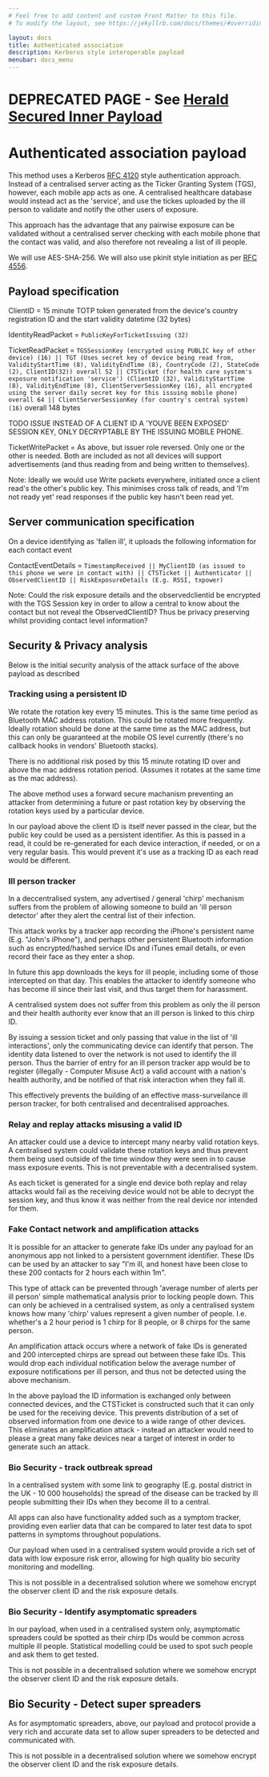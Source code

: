 ```yaml
---
# Feel free to add content and custom Front Matter to this file.
# To modify the layout, see https://jekyllrb.com/docs/themes/#overriding-theme-defaults

layout: docs
title: Authenticated association
description: Kerberos style interoperable payload
menubar: docs_menu
---
```


# DEPRECATED PAGE - See [Herald Secured Inner Payload](/payload/secured)

# Authenticated association payload

This method uses a Kerberos [RFC 4120](https://tools.ietf.org/html/rfc4120) style authentication approach. Instead of a centralised server acting as the Ticker Granting System (TGS), however, each mobile app acts as one. A centralised healthcare database would instead act as the 'service', and use the tickes uploaded by the ill person to validate and notify the other users of exposure.

This approach has the advantage that any pairwise exposure can be validated without a centralised server checking with each mobile phone that the contact was valid, and also therefore not revealing a list of ill people.

We will use AES-SHA-256. We will also use pkinit style initiation as per [RFC 4556](https://tools.ietf.org/html/rfc4556).

## Payload specification

ClientID = 15 minute TOTP token generated from the device's country registration ID and the start validity datetime (32 bytes)

IdentityReadPacket = `PublicKeyForTicketIssuing (32)`

TicketReadPacket = `TGSSessionKey (encrypted using PUBLIC key of other device) (16) || TGT (Uses secret key of device being read from, ValidityStartTime (8), ValidityEndTime (8), CountryCode (2), StateCode (2), ClientID(32)) overall 52 || CTSTicket (for health care system's exposure notification 'service') (ClientID (32), ValidityStartTime (8), ValidityEndTime (8), ClientServerSessionKey (16), all encrypted using the server daily secret key for this issuing mobile phone) overall 64 || ClientServerSessionKey (for country's central system) (16)` overall 148 bytes


TODO ISSUE INSTEAD OF A CLIENT ID A 'YOUVE BEEN EXPOSED' SESSION KEY, ONLY DECRYPTABLE BY THE ISSUING MOBILE PHONE.


TicketWritePacket = As above, but issuer role reversed. Only one or the other is needed. Both are included as not all devices will support advertisements (and thus reading from and being written to themselves).

Note: Ideally we would use Write packets everywhere, initiated once a client read's the other's public key. This minimises cross talk of reads, and 'I'm not ready yet' read responses if the public key hasn't been read yet.

## Server communication specification

On a device identifying as 'fallen ill', it uploads the following information for each contact event

ContactEventDetails = `TimestampReceived || MyClientID (as issued to this phone we were in contact with) || CTSTicket || Authenticator || ObservedClientID || RiskExposureDetails (E.g. RSSI, txpower)` 

Note: Could the risk exposure details and the observedclientid be encrypted with the TGS Session key in order to allow a central to know about the contact but not reveal the ObservedClientID? Thus be privacy preserving whilst providing contact level information?


## Security & Privacy analysis

Below is the initial security analysis of the attack surface of the above payload as described

### Tracking using a persistent ID

We rotate the rotation key every 15 minutes. This is the same time period as Bluetooth MAC address rotation. This could be rotated more frequently. Ideally rotation should be done at the same time as the MAC address, but this can only be guaranteed at the mobile OS level currently (there's no callback hooks in vendors' Bluetooth stacks).

There is no additional risk posed by this 15 minute rotating ID over and above the mac address rotation period. (Assumes it rotates at the same time as the mac address).

The above method uses a forward secure machanism preventing an attacker from determining a future or past rotation key by observing the rotation keys used by a particular device.

In our payload above the client ID is itself never passed in the clear, but the public key could be used as a persistent identifier. As this is passed in a read, it could be re-generated for each device interaction, if needed, or on a very regular basis. This would prevent it's use as a tracking ID as each read would be different.

### Ill person tracker

In a deccentralised system, any advertised / general 'chirp' mechanism suffers from the problem of allowing someone to build an 'ill person detector' after they alert the central list of their infection.

This attack works by a tracker app recording the iPhone's persistent name (E.g. "John's iPhone"), and perhaps other persistent Bluetooth information such as encrypted/hashed service IDs and iTunes email details, or even record their face as they enter a shop.

In future this app downloads the keys for ill people, including some of those intercepted on that day. This enables the attacker to identify someone who has become ill since their last visit, and thus target them for harassment.

A centralised system does not suffer from this problem as only the ill person and their health authority ever know that an ill person is linked to this chirp ID.

By issuing a session ticket and only passing that value in the list of 'ill interactions', only the communicating device can identify that person. The identity data listened to over the network is not used to identify the ill person. Thus the barrier of entry for an ill person tracker app would be to register (illegally - Computer Misuse Act) a valid account with a nation's health authority, and be notified of that risk interaction when they fall ill.

This effectively prevents the building of an effective mass-surveilance ill person tracker, for both centralised and decentralised approaches.

### Relay and replay attacks misusing a valid ID

An attacker could use a device to intercept many nearby valid rotation keys. A centralised system could validate these rotation keys and thus prevent them being used outside of the time window they were seen in to cause mass exposure events. This is not preventable with a decentralised system.

As each ticket is generated for a single end device both replay and relay attacks would fail as the receiving device would not be able to decrypt the session key, and thus know it was neither from the real device nor intended for them.

### Fake Contact network and amplification attacks

It is possible for an attacker to generate fake IDs under any payload for an anonymous app not linked to a persistent government identifier. These IDs can be used by an attacker to say "I'm ill, and honest have been close to these 200 contacts for 2 hours each within 1m".

This type of attack can be prevented through 'average number of alerts per ill person' simple mathematical analysis prior to locking people down. This can only be achieved in a centralised system, as only a centralised system knows how many 'chirp' values represent a given number of people. I.e. whether's a 2 hour period is 1 chirp for 8 people, or 8 chirps for the same person.

An amplification attack occurs where a network of fake IDs is generated and 200 intercepted chirps are spread out between these fake IDs. This would drop each individual notification below the average number of exposure notifications per ill person, and thus not be detected using the above mechanism.

In the above payload the ID information is exchanged only between connected devices, and the CTSTicket is constructed such that it can only be used for the receiving device. This prevents distribution of a set of observed information from one device to a wide range of other devices. This eliminates an amplification attack - instead an attacker would need to please a great many fake devices near a target of interest in order to generate such an attack.

### Bio Security - track outbreak spread

In a centralised system with some link to geography (E.g. postal district in the UK - 10 000 households) the spread of the disease can be tracked by ill people submitting their IDs when they become ill to a central.

All apps can also have functionality added such as a symptom tracker, providing even earlier data that can be compared to later test data to spot patterns in symptoms throughout populations.

Our payload when used in a centralised system would provide a rich set of data with low exposure risk error, allowing for high quality bio security monitoring and modelling.

This is not possible in a decentralised solution where we somehow encrypt the observer client ID and the risk exposure details.

### Bio Security - Identify asymptomatic spreaders

In our payload, when used in a centralised system only, asymptomatic spreaders could be spotted as their chirp IDs would be common across multiple ill people. Statistical modelling could be used to spot such people and ask them to get tested.

This is not possible in a decentralised solution where we somehow encrypt the observer client ID and the risk exposure details.

## Bio Security - Detect super spreaders

As for asymptomatic spreaders, above, our payload and protocol provide a very rich and accurate data set to allow super spreaders to be detected and communicated with.

This is not possible in a decentralised solution where we somehow encrypt the observer client ID and the risk exposure details.
